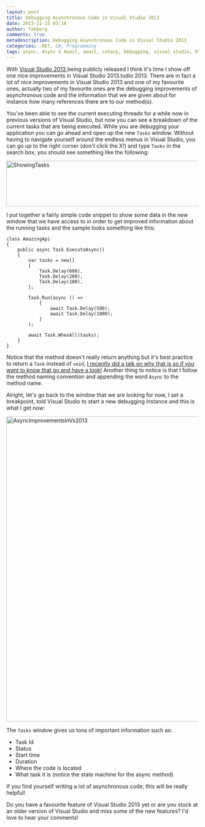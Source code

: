 ```yaml
---
layout: post
title: Debugging Asynchronous Code in Visual Studio 2013
date: 2013-11-15 03:16
author: fekberg
comments: true
metadescription: Debugging Asynchronous Code in Visual Studio 2013
categories: .NET, C#, Programming
tags: async, Async & Await, await, csharp, Debugging, visual studio, VS2013
---
```

With <a href="http://www.visualstudio.com/en-us" target="_blank">Visual Studio 2013 </a>being publicly released I think it's time I show off one nice improvements in Visual Studio 2013.tudio 2013. There are in fact a lot of nice improvements in Visual Studio 2013 and one of my favourite ones, actually two of my favourite ones are the debugging improvements of asynchronous code and the information that we are given about for instance how many references there are to our method(s).<!--excerpt-->

You've been able to see the current executing threads for a while now in previous versions of Visual Studio, but now you can see a breakdown of the current tasks that are being executed. While you are debugging your application you can go ahead and open up the new `Tasks` window. Without having to navigate yourself around the endless menus in Visual Studio, you can go up to the right corner (don't click the X!) and type `Tasks` in the search box, you should see something like the following:

<img src="https://cdn.filipekberg.se/fekberg-blog/wp-content/uploads/2013/11/ShowingTasks.png" alt="ShowingTasks" width="608" height="119" class="alignnone size-full wp-image-2135" />

I put together a fairly simple code snippet to show some data in the new window that we have access to in order to get improved information about the running tasks and the sample looks something like this:

    class AmazingApi
    {
        public async Task ExecuteAsync()
        {
            var tasks = new[]
            {
                Task.Delay(600),
                Task.Delay(200),
                Task.Delay(100),
            };

            Task.Run(async () =>
                {
                    await Task.Delay(500);
                    await Task.Delay(1000);
                }
            );

            await Task.WhenAll(tasks);
        }
    }

Notice that the method doesn't really return anything but it's best practice to return a `Task` instead of `void`, <a href="https://www.filipekberg.se/2013/10/29/advanced-async-talk-alt-net/" target="_blank">I recently did a talk on why that is so if you want to know that go and have a look!</a> Another thing to notice is that I follow the method naming convention and appending the word `Async` to the method name.

Alright, let's go back to the window that we are looking for now, I set a breakpoint, told Visual Studio to start a new debugging instance and this is what I get now:

<img src="https://cdn.filipekberg.se/fekberg-blog/wp-content/uploads/2013/11/AsyncImprovementsInVs2013.png" alt="AsyncImprovementsInVs2013" width="800" class="alignnone size-full wp-image-2136" />

The `Tasks` window gives us tons of important information such as:

<ul>
<li>Task Id</li>
<li>Status</li>
<li>Start time</li>
<li>Duration</li>
<li>Where the code is located</li>
<li>What task it is (notice the state machine for the async method)</li>
</ul>

If you find yourself writing a lot of asynchronous code, this will be really helpful! 

Do you have a favourite feature of Visual Studio 2013 yet or are you stuck at an older version of Visual Studio and miss some of the new features? I'd love to hear your comments!
